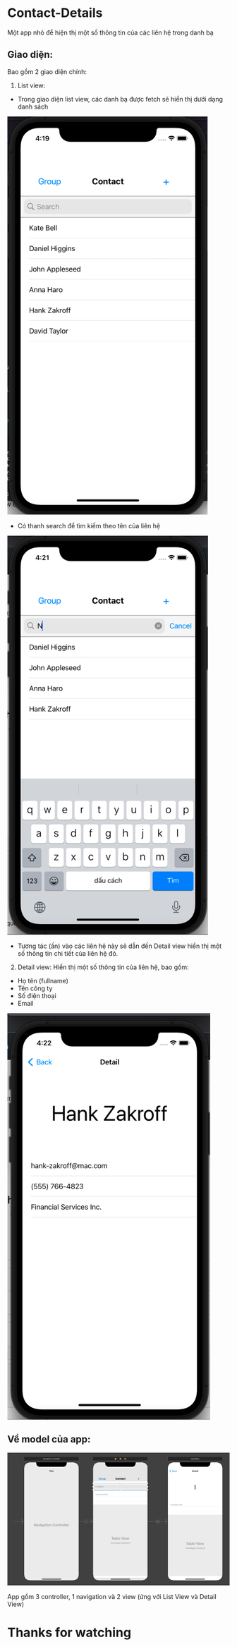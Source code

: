 # Contact-Details
Một app nhỏ để hiện thị một số thông tin của các liên hệ trong danh bạ

## Giao diện:
Bao gồm 2 giao diện chính:
1. List view: 
- Trong giao diện list view, các danh bạ được fetch sẽ hiển thị dưới dạng danh sách 

![List View](https://github.com/phucthuan1st/Contact-Details/blob/main/ListView.png)

- Có thanh search để tìm kiếm theo tên của liên hệ 

![Search](https://github.com/phucthuan1st/Contact-Details/blob/main/SearchView.png)

- Tương tác (ấn) vào các liên hệ này sẽ dẫn đến Detail view hiển thị một số thông tin chi tiết của liên hệ đó.

2. Detail view:
Hiển thị một số thông tin của liên hệ, bao gồm:
- Họ tên (fullname)
- Tên công ty
- Số điện thoại
- Email

![Detail View](https://github.com/phucthuan1st/Contact-Details/blob/main/DetailView.png)

## Về model của app:
![View Controller Model](https://github.com/phucthuan1st/Contact-Details/blob/main/Model%20in%20storyboard.png)

App gồm 3 controller, 1 navigation và 2 view (ứng với List View và Detail View)

# Thanks for watching
